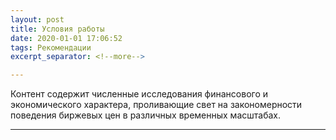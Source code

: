 ```yaml
---
layout: post
title: Условия работы
date: 2020-01-01 17:06:52
tags: Рекомендации
excerpt_separator: <!--more-->

---
```


Контент содержит численные исследования финансового и экономического характера, проливающие свет на закономерности поведения биржевых цен в различных временных масштабах.

----------------

<!--more-->


